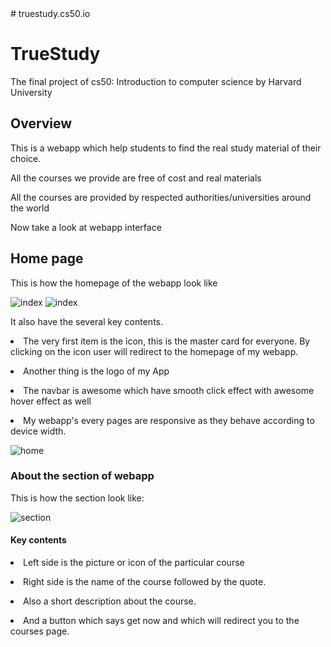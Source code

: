   <body>
    # truestudy.cs50.io
    <h1>TrueStudy</h1>
    <p>
      The final project of cs50: Introduction to computer science by Harvard
      University
    </p>
    <section>
      <h2>Overview</h2>
      <p>
        This is a webapp which help students to find the real study material of
        their choice.
      </p>
      <p>All the courses we provide are free of cost and real materials</p>
      <p>
        All the courses are provided by respected authorities/universities
        around the world
      </p>
      <p>Now take a look at webapp interface</p>
    </section>
    <section>
      <h2>Home page</h2>
      <p>This is how the homepage of the webapp look like</p>
      <img src="./index.png" alt="index" />
      <img src="./index1.png" alt="index" />
      <p>It also have the several key contents.</p>
      <p>
        <li>
          The very first item is the icon, this is the master card for everyone.
          By clicking on the icon user will redirect to the homepage of my
          webapp.
        </li>
      </p>
      <p><li>Another thing is the logo of my App</li></p>
      <p>
        <li>
          The navbar is awesome which have smooth click effect with awesome
          hover effect as well
        </li>
      </p>
      <p>
        <li>
          My webapp's every pages are responsive as they behave according to
          device width.
        </li>
      </p>
      <img src="./home.png" alt="home" />
      <h3>About the section of webapp</h3>
      <p>This is how the section look like:</p>
      <img src="./section.png" alt="section" />
      <h4>Key contents</h4>
      <p><li>Left side is the picture or icon of the particular course</li></p>
      <p>
        <li>Right side is the name of the course followed by the quote.</li>
      </p>
      <p><li>Also a short description about the course.</li></p>
      <p>
        <li>
          And a button which says get now and which will redirect you to the
          courses page.
        </li>
      </p>
    </section>
  </body>
</html>

